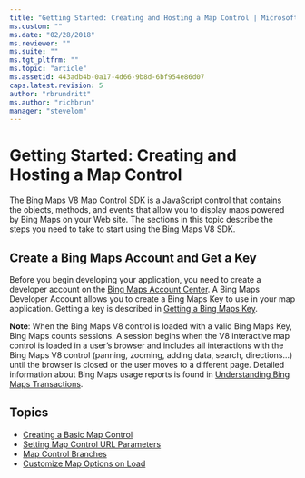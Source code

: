 ```yaml
---
title: "Getting Started: Creating and Hosting a Map Control | Microsoft Docs"
ms.custom: ""
ms.date: "02/28/2018"
ms.reviewer: ""
ms.suite: ""
ms.tgt_pltfrm: ""
ms.topic: "article"
ms.assetid: 443adb4b-0a17-4d66-9b8d-6bf954e86d07
caps.latest.revision: 5
author: "rbrundritt"
ms.author: "richbrun"
manager: "stevelom"
---
```

# Getting Started: Creating and Hosting a Map Control
The Bing Maps V8 Map Control SDK is a JavaScript control that contains the objects, methods, and events that allow you to display maps powered by Bing Maps on your Web site. The sections in this topic describe the steps you need to take to start using the Bing Maps V8 SDK.

## Create a Bing Maps Account and Get a Key

Before you begin developing your application, you need to create a developer account on the [Bing Maps Account Center](http://www.bingmapsportal.com/). A Bing Maps Developer Account allows you to create a Bing Maps Key to use in your map application. Getting a key is described in [Getting a Bing Maps Key](../getting-started/getting-a-bing-maps-key.md).

**Note**: When the Bing Maps V8 control is loaded with a valid Bing Maps Key, Bing Maps counts sessions. A session begins when the V8 interactive map control is loaded in a user’s browser and includes all interactions with the Bing Maps V8 control (panning, zooming, adding data, search, directions...) until the browser is closed or the user moves to a different page. Detailed information about Bing Maps usage reports is found in [Understanding Bing Maps Transactions](../getting-started/understanding-bing-maps-transactions.md). 

## Topics

  * [Creating a Basic Map Control](../v8-web-control/creating-a-basic-map-control.md)
  * [Setting Map Control URL Parameters](Setting%20Map%20Control%20Parameters.md)
  * [Map Control Branches](../v8-web-control/map-control-branches.md)
  * [Customize Map Options on Load](../v8-web-control/customize-map-options-on-load-example.md)
